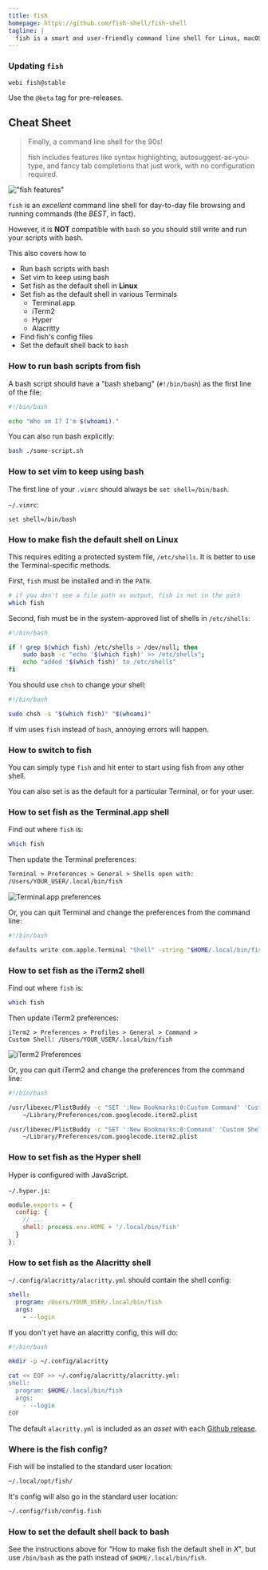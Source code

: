 ```yaml
---
title: fish
homepage: https://github.com/fish-shell/fish-shell
tagline: |
  fish is a smart and user-friendly command line shell for Linux, macOS, and the rest of the family.
---
```


### Updating `fish`

`webi fish@stable`

Use the `@beta` tag for pre-releases.

## Cheat Sheet

> Finally, a command line shell for the 90s!
>
> fish includes features like syntax highlighting, autosuggest-as-you-type, and
> fancy tab completions that just work, with no configuration required.

!["fish features"](https://i.imgur.com/WVCyf5N.png)

`fish` is an _excellent_ command line shell for day-to-day file browsing and
running commands (the _BEST_, in fact).

However, it is **NOT** compatible with `bash` so you should still write and run
your scripts with bash.

This also covers how to

- Run bash scripts with bash
- Set vim to keep using bash
- Set fish as the default shell in **Linux**
- Set fish as the default shell in various Terminals
  - Terminal.app
  - iTerm2
  - Hyper
  - Alacritty
- Find fish's config files
- Set the default shell back to `bash`

### How to run bash scripts from fish

A bash script should have a "bash shebang" (`#!/bin/bash`) as the first line of
the file:

```bash
#!/bin/bash

echo "Who am I? I'm $(whoami)."
```

You can also run bash explicitly:

```bash
bash ./some-script.sh
```

### How to set vim to keep using bash

The first line of your `.vimrc` should always be `set shell=/bin/bash`.

`~/.vimrc`:

```vim
set shell=/bin/bash
```

### How to make fish the default shell on Linux

This requires editing a protected system file, `/etc/shells`. It is better to
use the Terminal-specific methods.

First, `fish` must be installed and in the `PATH`.

```bash
# if you don't see a file path as output, fish is not in the path
which fish
```

Second, fish must be in the system-approved list of shells in `/etc/shells`:

```bash
#!/bin/bash

if ! grep $(which fish) /etc/shells > /dev/null; then
    sudo bash -c "echo '$(which fish)' >> /etc/shells";
    echo "added '$(which fish)' to /etc/shells"
fi
```

You should use `chsh` to change your shell:

```bash
#!/bin/bash

sudo chsh -s "$(which fish)" "$(whoami)"
```

If vim uses `fish` instead of `bash`, annoying errors will happen.

### How to switch to fish

You can simply type `fish` and hit enter to start using fish from any other
shell.

You can also set is as the default for a particular Terminal, or for your user.

### How to set fish as the Terminal.app shell

Find out where `fish` is:

```bash
which fish
```

Then update the Terminal preferences:

```txt
Terminal > Preferences > General > Shells open with:
/Users/YOUR_USER/.local/bin/fish
```

![Terminal.app preferences](https://i.imgur.com/bulS4Vv.png)

Or, you can quit Terminal and change the preferences from the command line:

```bash
#!/bin/bash

defaults write com.apple.Terminal "Shell" -string "$HOME/.local/bin/fish"
```

### How to set fish as the iTerm2 shell

Find out where `fish` is:

```bash
which fish
```

Then update iTerm2 preferences:

```
iTerm2 > Preferences > Profiles > General > Command >
Custom Shell: /Users/YOUR_USER/.local/bin/fish
```

![iTerm2 Preferences](https://i.imgur.com/VtBUzVH.png)

Or, you can quit iTerm2 and change the preferences from the command line:

```bash
#!/bin/bash

/usr/libexec/PlistBuddy -c "SET ':New Bookmarks:0:Custom Command' 'Custom Shell'" \
    ~/Library/Preferences/com.googlecode.iterm2.plist

/usr/libexec/PlistBuddy -c "SET ':New Bookmarks:0:Command' 'Custom Shell' '$HOME/.local/bin/fish'" \
    ~/Library/Preferences/com.googlecode.iterm2.plist
```

### How to set fish as the Hyper shell

Hyper is configured with JavaScript.

`~/.hyper.js`:

```js
module.exports = {
  config: {
    // ...
    shell: process.env.HOME + '/.local/bin/fish'
  }
};
```

### How to set fish as the Alacritty shell

`~/.config/alacritty/alacritty.yml` should contain the shell config:

```yml
shell:
  program: /Users/YOUR_USER/.local/bin/fish
  args:
    - --login
```

If you don't yet have an alacritty config, this will do:

```bash
#!/bin/bash

mkdir -p ~/.config/alacritty

cat << EOF >> ~/.config/alacritty/alacritty.yml:
shell:
  program: $HOME/.local/bin/fish
  args:
    - --login
EOF
```

The default `alacritty.yml` is included as an _asset_ with each
[Github release](https://github.com/alacritty/alacritty/releases).

### Where is the fish config?

Fish will be installed to the standard user location:

```bash
~/.local/opt/fish/
```

It's config will also go in the standard user location:

```bash
~/.config/fish/config.fish
```

### How to set the default shell back to bash

See the instructions above for "How to make fish the default shell in _X_", but
use `/bin/bash` as the path instead of `$HOME/.local/bin/fish`.
